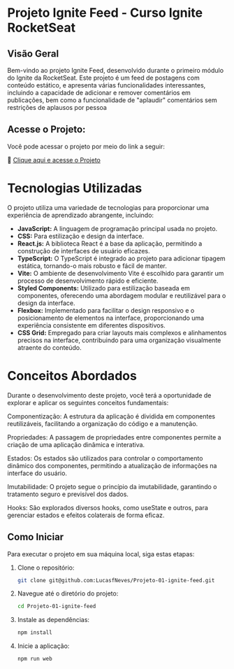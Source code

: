 # Projeto Ignite Feed - Curso Ignite RocketSeat


## Visão Geral
Bem-vindo ao projeto Ignite Feed, desenvolvido durante o primeiro módulo do Ignite da RocketSeat. Este projeto é um feed de postagens com conteúdo estático, e apresenta várias funcionalidades interessantes, incluindo a capacidade de adicionar e remover comentários em publicações, bem como a funcionalidade de "aplaudir" comentários sem restrições de aplausos por pessoa


## Acesse o Projeto:
Você pode acessar o projeto por meio do link a seguir:

🚀  [Clique aqui e acesse o Projeto](https://delivery-burguer.vercel.app/)


# Tecnologias Utilizadas
O projeto utiliza uma variedade de tecnologias para proporcionar uma experiência de aprendizado abrangente, incluindo:

- **JavaScript:** A linguagem de programação principal usada no projeto.
- **CSS:** Para estilização e design da interface.
- **React.js:** A biblioteca React é a base da aplicação, permitindo a construção de interfaces de usuário eficazes.
- **TypeScript:** O TypeScript é integrado ao projeto para adicionar tipagem estática, tornando-o mais robusto e fácil de manter.
- **Vite:** O ambiente de desenvolvimento Vite é escolhido para garantir um processo de desenvolvimento rápido e eficiente.
- **Styled Components:** Utilizado para estilização baseada em componentes, oferecendo uma abordagem modular e reutilizável para o design da interface.
- **Flexbox:** Implementado para facilitar o design responsivo e o posicionamento de elementos na interface, proporcionando uma experiência consistente em diferentes dispositivos.
- **CSS Grid:** Empregado para criar layouts mais complexos e alinhamentos precisos na interface, contribuindo para uma organização visualmente atraente do conteúdo.


# Conceitos Abordados
Durante o desenvolvimento deste projeto, você terá a oportunidade de explorar e aplicar os seguintes conceitos fundamentais:

Componentização: A estrutura da aplicação é dividida em componentes reutilizáveis, facilitando a organização do código e a manutenção.

Propriedades: A passagem de propriedades entre componentes permite a criação de uma aplicação dinâmica e interativa.

Estados: Os estados são utilizados para controlar o comportamento dinâmico dos componentes, permitindo a atualização de informações na interface do usuário.

Imutabilidade: O projeto segue o princípio da imutabilidade, garantindo o tratamento seguro e previsível dos dados.

Hooks: São explorados diversos hooks, como useState e outros, para gerenciar estados e efeitos colaterais de forma eficaz.

## Como Iniciar

Para executar o projeto em sua máquina local, siga estas etapas:

1. Clone o repositório:

   ```bash
   git clone git@github.com:LucasfNeves/Projeto-01-ignite-feed.git

2. Navegue até o diretório do projeto:
   ```bash
   cd Projeto-01-ignite-feed


4. Instale as dependências:
   ```bash
   npm install
   ```

5. Inicie a aplicação:
   ```bash
   npm run web
   ```
